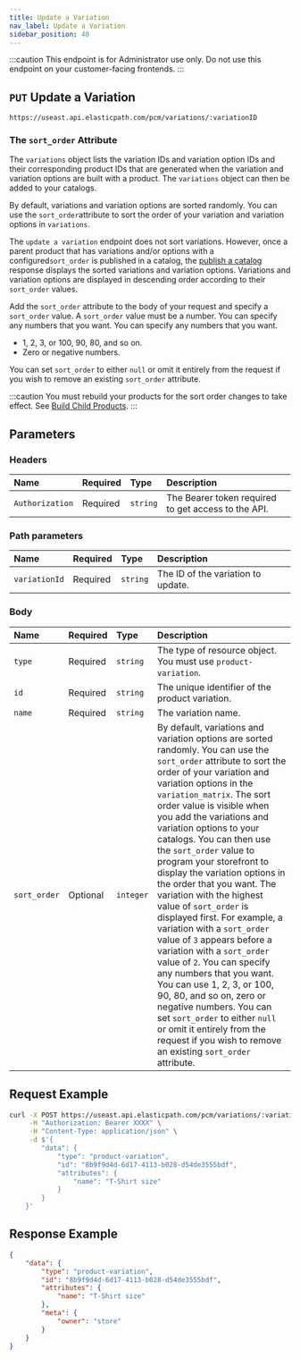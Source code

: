 ```yaml
---
title: Update a Variation
nav_label: Update a Variation
sidebar_position: 40
---
```


:::caution
This endpoint is for Administrator use only. Do not use this endpoint on your customer-facing frontends.
:::

## `PUT` Update a Variation

```http
https://useast.api.elasticpath.com/pcm/variations/:variationID
```

### The `sort_order` Attribute

The `variations` object lists the variation IDs and variation option IDs and their corresponding product IDs that are generated when the variation and variation options are built with a product. The `variations` object can then be added to your catalogs.

By default, variations and variation options are sorted randomly. You can use the `sort_order`attribute to sort the order of your variation and variation options in `variations`.

The `update a variation` endpoint does not sort variations. However, once a parent product that has variations and/or options with a configured`sort_order` is published in a catalog, the [publish a catalog](/docs/pxm/catalogs/catalog-release-admin/publish-a-catalog) response displays the sorted variations and variation options. Variations and variation options are displayed in descending order according to their `sort_order` values.

Add the `sort_order` attribute to the body of your request and specify a `sort_order` value. A `sort_order` value must be a number. You can specify any numbers that you want. You can specify any numbers that you want.

- 1, 2, 3, or 100, 90, 80, and so on.
- Zero or negative numbers.

You can set `sort_order` to either `null` or omit it entirely from the request if you wish to remove an existing `sort_order` attribute.

:::caution
You must rebuild your products for the sort order changes to take effect. See [Build Child Products](/docs/pxm/products/pxm-product-variations/child-products-api/build-child-products).
:::

## Parameters

### Headers

| Name            | Required | Type     | Description                                         |
| :-------------- | :------- | :------- | :-------------------------------------------------- |
| `Authorization` | Required | `string` | The Bearer token required to get access to the API. |

### Path parameters

| Name          | Required | Type     | Description                        |
| :------------ | :------- | :------- | :--------------------------------- |
| `variationId` | Required | `string` | The ID of the variation to update. |

### Body

| Name         | Required | Type     | Description                                                                                                                                                                                                                                                                                                                                                                                                                                                                                                                                                                                                                                                                                                                                                                                                                                                                                      |
|:-------------| :------- | :------- |:-------------------------------------------------------------------------------------------------------------------------------------------------------------------------------------------------------------------------------------------------------------------------------------------------------------------------------------------------------------------------------------------------------------------------------------------------------------------------------------------------------------------------------------------------------------------------------------------------------------------------------------------------------------------------------------------------------------------------------------------------------------------------------------------------------------------------------------------------------------------------------------------------|
| `type`       | Required | `string` | The type of resource object. You must use `product-variation`.                                                                                                                                                                                                                                                                                                                                                                                                                                                                                                                                                                                                                                                                                                                                                                                                                                   |
| `id`         | Required | `string` | The unique identifier of the product variation.                                                                                                                                                                                                                                                                                                                                                                                                                                                                                                                                                                                                                                                                                                                                                                                                                                                  |
| `name`       | Required | `string` | The variation name.                                                                                                                                                                                                                                                                                                                                                                                                                                                                                                                                                                                                                                                                                                                                                                                                                                                                              |
| `sort_order` | Optional | `integer` | By default, variations and variation options are sorted randomly. You can use the `sort_order` attribute to sort the order of your variation and variation options in the `variation_matrix`. The sort order value is visible when you add the variations and variation options to your catalogs. You can then use the `sort_order` value to program your storefront to display the variation options in the order that you want.  The variation with the highest value of `sort_order` is displayed first. For example, a variation with a `sort_order` value of `3` appears before a variation with a `sort_order` value of `2`. You can specify any numbers that you want. You can use 1, 2, 3, or 100, 90, 80, and so on, zero or negative numbers. You can set `sort_order` to either `null` or omit it entirely from the request if you wish to remove an existing `sort_order` attribute. | 

## Request Example

```bash
curl -X POST https://useast.api.elasticpath.com/pcm/variations/:variationID \
     -H "Authorization: Bearer XXXX" \
     -H "Content-Type: application/json" \
     -d $'{
        "data": {
            "type": "product-variation",
            "id": "8b9f9d4d-6d17-4113-b028-d54de3555bdf",
            "attributes": {
                "name": "T-Shirt size"
            }
        }
    }'
```

## Response Example

```json
{
    "data": {
        "type": "product-variation",
        "id": "8b9f9d4d-6d17-4113-b028-d54de3555bdf",
        "attributes": {
            "name": "T-Shirt size"
        },
        "meta": {
            "owner": "store"
        }
    }
}
```
